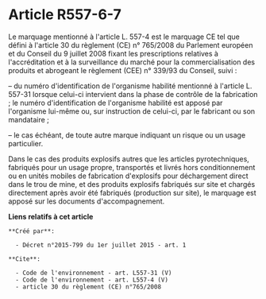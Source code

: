 # Article R557-6-7

Le marquage mentionné à l'article L. 557-4 est le marquage CE tel que défini à l'article 30 du règlement (CE) n° 765/2008 du
Parlement européen et du Conseil du 9 juillet 2008 fixant les prescriptions relatives à l'accréditation et à la surveillance
du marché pour la commercialisation des produits et abrogeant le règlement (CEE) n° 339/93 du Conseil, suivi :

– du numéro d'identification de l'organisme habilité mentionné à l'article L. 557-31 lorsque celui-ci intervient dans la
phase de contrôle de la fabrication ; le numéro d'identification de l'organisme habilité est apposé par l'organisme lui-même
ou, sur instruction de celui-ci, par le fabricant ou son mandataire ;

– le cas échéant, de toute autre marque indiquant un risque ou un usage particulier.

Dans le cas des produits explosifs autres que les articles pyrotechniques, fabriqués pour un usage propre, transportés et
livrés hors conditionnement ou en unités mobiles de fabrication d'explosifs pour déchargement direct dans le trou de mine, et
des produits explosifs fabriqués sur site et chargés directement après avoir été fabriqués (production sur site), le marquage
est apposé sur les documents d'accompagnement.

**Liens relatifs à cet article**

	**Créé par**:

	  - Décret n°2015-799 du 1er juillet 2015 - art. 1

	**Cite**:

	  - Code de l'environnement - art. L557-31 (V)
	  - Code de l'environnement - art. L557-4 (V)
	  - article 30 du règlement (CE) n°765/2008
